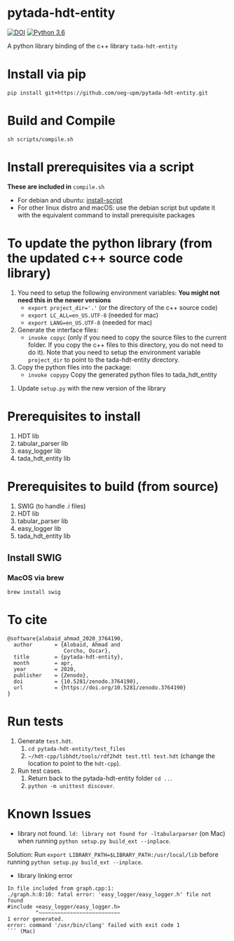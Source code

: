 # pytada-hdt-entity
[![DOI](https://zenodo.org/badge/DOI/10.5281/zenodo.3764190.svg)](https://doi.org/10.5281/zenodo.3764190)
[![Python 3.6](https://img.shields.io/badge/python-3.9-blue.svg)](https://www.python.org/downloads/release/python-390/)


A python library binding of the c++ library `tada-hdt-entity`



# Install via pip
```
pip install git+https://github.com/oeg-upm/pytada-hdt-entity.git
```

# Build and Compile
```
sh scripts/compile.sh  
```

[//]: # (# To build )

[//]: # (```)

[//]: # (python setup.py build_ext --inplace)

[//]: # (```)

[//]: # (*this will generate the .so library files*)

[//]: # (# Install )

[//]: # (```)

[//]: # (python setup.py install)

[//]: # (```)

[//]: # (*this will generate the python files for the library*)


# Install prerequisites via a script

**These are included in** `compile.sh`

* For debian and ubuntu: 
[install-script](https://github.com/oeg-upm/tada-api/blob/master/setup.sh)
* For other linux distro and macOS: 
use the debian script but update it with the equivalent command to install prerequisite packages

# To update the python library (from the updated c++ source code library)
1. You need to setup the following environment variables: **You might not need this in the newer versions**
	* `export project_dir='.'`  (or the directory of the c++ source code)
	* `export LC_ALL=en_US.UTF-8` (needed for mac)
	* `export LANG=en_US.UTF-8` (needed for mac)
1. Generate the interface files:
	* `invoke copyc` (only if you need to copy the source files to the current folder. If you copy the c++ files to this directory, you do not need to do it). Note that you need to setup the environment variable `project_dir` to point to the tada-hdt-entity directory.
1. Copy the python files into the package:
    * `invoke copypy` Copy the generated python files to tada_hdt_entity

[//]: # (	* `invoke parser`)

[//]: # (	* `invoke tnode`)

[//]: # (	* `invoke graph`)

[//]: # (	* `invoke entity`  )
[//]: # (1. Copy the python files into the package:)

[//]: # (	* `cp parser.py tada_hdt_entity/`)

[//]: # (	* `cp tnode.py tada_hdt_entity/`)

[//]: # (	* `cp graph.py tada_hdt_entity/`)

[//]: # (	* `cp entity.py tada_hdt_entity/`)
1. Update `setup.py` with the new version of the library	

# Prerequisites to install
1. HDT lib
2. tabular_parser lib
3. easy_logger lib
4. tada_hdt_entity lib


# Prerequisites to build (from source)
1. SWIG (to handle .i files)
2. HDT lib
3. tabular_parser lib
4. easy_logger lib
5. tada_hdt_entity lib


## Install SWIG
### MacOS via brew
```brew install swig```

# To cite
```
@software{alobaid_ahmad_2020_3764190,
  author       = {Alobaid, Ahmad and
                  Corcho, Oscar},
  title        = {pytada-hdt-entity},
  month        = apr,
  year         = 2020,
  publisher    = {Zenodo},
  doi          = {10.5281/zenodo.3764190},
  url          = {https://doi.org/10.5281/zenodo.3764190}
}
```

# Run tests
1. Generate `test.hdt`.
   1. `cd pytada-hdt-entity/test_files`
   2. `~/hdt-cpp/libhdt/tools/rdf2hdt test.ttl test.hdt` (change the location to point to the `hdt-cpp`).
2. Run test cases. 
   1. Return back to the pytada-hdt-entity folder `cd ..`.
   2. `python -m unittest discover`.

# Known Issues

* library not found.
`ld: library not found for -ltabularparser` (on Mac) when running  `python setup.py build_ext --inplace`.

Solution: Run `export LIBRARY_PATH=$LIBRARY_PATH:/usr/local/lib` before running `python setup.py build_ext --inplace`.

* library linking error
```
In file included from graph.cpp:1:
./graph.h:8:10: fatal error: 'easy_logger/easy_logger.h' file not found
#include <easy_logger/easy_logger.h>
         ^~~~~~~~~~~~~~~~~~~~~~~~~~~
1 error generated.
error: command '/usr/bin/clang' failed with exit code 1
``` (Mac)

